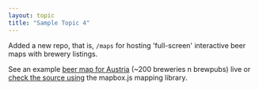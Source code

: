 ```yaml
---
layout: topic
title: "Sample Topic 4"
---
```


Added a new repo, that is, `/maps` for hosting 'full-screen'
interactive beer maps with brewery listings.

See an example [beer map for Austria](http://openbeer.github.io/maps/at) (~200 breweries n brewpubs)
live or [check the source using](https://github.com/openbeer/maps) the mapbox.js mapping library.
